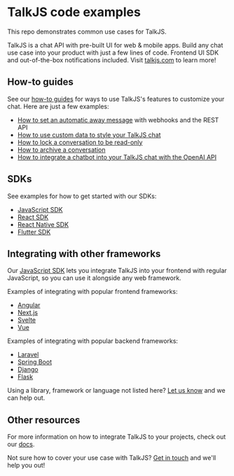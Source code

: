 # TalkJS code examples

This repo demonstrates common use cases for TalkJS.

TalkJS is a chat API with pre-built UI for web & mobile apps. Build any chat use case into your product with just a few lines of code. Frontend UI SDK and out-of-the-box notifications included. Visit [talkjs.com](https://talkjs.com/?ref=jssdk-npm-readme) to learn more!

## How-to guides

See our [how-to guides](./howtos/) for ways to use TalkJS's features to customize your chat. Here are just a few examples:

- [How to set an automatic away message](./howtos/how-to-set-an-away-message/) with webhooks and the REST API
- [How to use custom data to style your TalkJS chat](./howtos/how-to-use-custom-data-to-style-your-talkjs-chat/)
- [How to lock a conversation to be read-only](./howtos/how-to-lock-a-conversation-to-read-only/)
- [How to archive a conversation](./howtos/how-to-archive-a-conversation/)
- [How to integrate a chatbot into your TalkJS chat with the OpenAI API](./howtos/how-to-connect-talkjs-to-a-chatbot/)

## SDKs

See examples for how to get started with our SDKs:

- [JavaScript SDK](./user-to-operator/)
- [React SDK](./react)
- [React Native SDK](./react-native)
- [Flutter SDK](./flutter_sdk/)

## Integrating with other frameworks

Our [JavaScript SDK](https://talkjs.com/docs/Reference/JavaScript_Chat_SDK/) lets you integrate TalkJS into your frontend with regular JavaScript, so you can use it alongside any web framework.

Examples of integrating with popular frontend frameworks:

- [Angular](./angular6)
- [Next.js](./react/next.js)
- [Svelte](./svelte)
- [Vue](./vue/vue-getting-started)


Examples of integrating with popular backend frameworks:

- [Laravel](./php/laravel-integration/)
- [Spring Boot](./java/spring-boot)
- [Django](./django/)
- [Flask](./flask)

Using a library, framework or language not listed here? [Let us know](https://talkjs.com?ref=gh-example-readme&chatwithus=1) and we can help out.

## Other resources

For more information on how to integrate TalkJS to your projects, check out our [docs](https://talkjs.com/docs/?ref=gh-example-readme).

Not sure how to cover your use case with TalkJS? [Get in touch](https://talkjs.com?ref=gh-example-readme&chatwithus=1) and we'll help you out!
